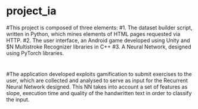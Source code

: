 # project_ia
#This project is composed of three elements: 
#1. The dataset builder script, written in Python, which mines elements of HTML pages requested via HTTP. 
#2. The user interface, an Android game developed using Unity and $N Multistroke Recognizer libraries in C++ 
#3. A Neural Network, designed using PyTorch libraries.  
#
#The application developed exploits gamification to submit exercises to the user, which are collected and analysed to serve as input for the Recurrent Neural Network designed.  This NN takes into account a set of features as slope, execution time and quality of the handwritten text in order to classify the input.
